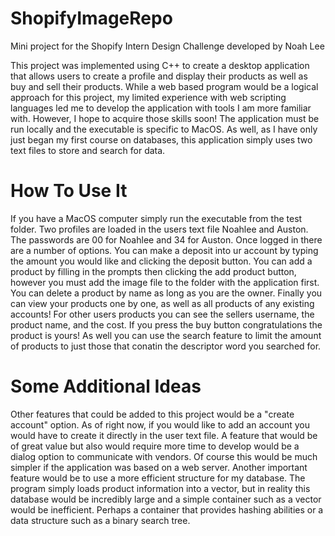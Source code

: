 # ShopifyImageRepo
Mini project for the Shopify Intern Design Challenge developed by Noah Lee

This project was implemented using C++ to create a desktop application that allows users to create a profile and display their products as well as buy and sell their products. While a web based program would be a logical approach for this project, my limited experience with web scripting languages led me to develop the application with tools I am more familiar with. However, I hope to acquire those skills soon! The application must be run locally and the executable is specific to MacOS. As well, as I have only just began my first course on databases, this application simply uses two text files to store and search for data.

# How To Use It

If you have a MacOS computer simply run the executable from the test folder. Two profiles are loaded in the users text file Noahlee and Auston. The passwords are 00 for Noahlee and 34 for Auston. Once logged in there are a number of options. You can make a deposit into ur account by typing the amount you would like and clicking the deposit button. You can add a product by filling in the prompts then clicking the add product button, however you must add the image file to the folder with the application first. You can delete a product by name as long as you are the owner. Finally you can view your products one by one, as well as all products of any existing accounts! For other users products you can see the sellers username, the product name, and the cost. If you press the buy button congratulations the product is yours! As well you can use the search feature to limit the amount of products to just those that conatin the descriptor word you searched for. 

# Some Additional Ideas

Other features that could be added to this project would be a "create account" option. As of right now, if you would like to add an account you would have to create it directly in the user text file. A feature that would be of great value but also would require more time to develop would be a dialog option to communicate with vendors. Of course this would be much simpler if the application was based on a web server. Another important feature would be to use a more efficient structure for my database. The program simply loads product information into a vector, but in reality this database would be incredibly large and a simple container such as a vector would be inefficient. Perhaps a container that provides hashing abilities or a data structure such as a binary search tree.

